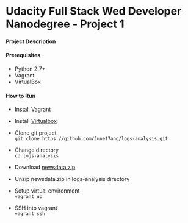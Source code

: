 # Udacity Full Stack Wed Developer Nanodegree - Project 1
#### Project Description


#### Prerequisites
- Python 2.7+
- Vagrant
- VirtualBox

#### How to Run
- Install <a href="https://www.vagrantup.com/downloads.html" tips="click redirect to installation page">Vagrant</a>

- Install <a href="https://www.virtualbox.org/wiki/Downloads" tips="click redirect to installation page">Virtualbox</a>

- Clone git project <br>
```git clone https://github.com/June17ang/logs-analysis.git```

- Change directory <br>
```cd logs-analysis```

- Download 
<a target="_blank" href="https://d17h27t6h515a5.cloudfront.net/topher/2016/August/57b5f748_newsdata/newsdata.zip">newsdata.zip</a>

- Unzip newsdata.zip in logs-analysis directory


- Setup virtual environment <br>
```vagrant up```

- SSH into vagrant <br>
```vagrant ssh```

